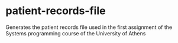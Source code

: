 # patient-records-file
Generates the patient records file used in the first assignment of the Systems programming course of the University of Athens
